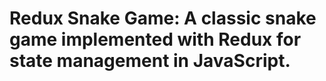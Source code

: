 # Redux Snake Game: A classic snake game implemented with Redux for state management in JavaScript.

